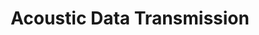 ---
title: "Acoustic Data Transmission"
is_project: true
ind: 9
year: 2007
sdisc: "A program that turn text data into sound and sound back into text data."
disc: " This project is a two-part program. The first one encrypts text and then convert it into sound by assigning different frequencies to a different part of the data by order and value. The second one receives an audio feed and analyzes it using the Fourier series at different intervals. Afterward, it converts it back into encrypted data by reversing the process of part one. The converting process in both parts can be changed frequently by using a code word that sets the frequency assignment rules (similar to an enigma machine).<br>&nbsp;"
tag: "VB6"
lang: ["Visual Basic 6","VB6"]
LOC: "1<i style=\"color:#edff14;\">,</i>800"
parts:
  - lib: ["DirectX 8"]
    con: "used in"
    term: "VB6"
tablea: [["DirectX 8","1.0"]]
tableb: [["Type","VB6 Form Application"],["Input","Microphone/.wav File/Text/.txt File"],["Output",".txt File/Text/.wav File/Sound"],["Special Components","Microphone"]]
---